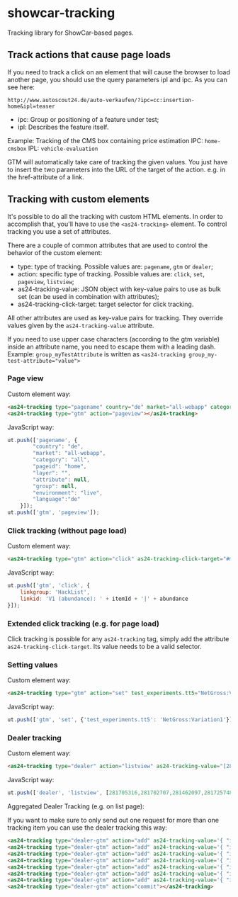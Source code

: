 # showcar-tracking

Tracking library for ShowCar-based pages.

## Track actions that cause page loads

If you need to track a click on an element that will cause the browser to load another page, you should use
the query parameters ipl and ipc. As you can see here:

    http://www.autoscout24.de/auto-verkaufen/?ipc=cc:insertion-home&ipl=teaser

* ipc: Group or positioning of a feature under test;
* ipl: Describes the feature itself.

Example: Tracking of the CMS box containing price estimation IPC: `home-cmsbox` IPL: `vehicle-evaluation`


GTM will automatically take care of tracking the given values. You just have to insert the two parameters into the URL of the
target of the action. e.g. in the href-attribute of a link.

## Tracking with custom elements

It's possible to do all the tracking with custom HTML elements. In order to accomplish that, you'll have to use the `<as24-tracking>` element.
To control tracking you use a set of attributes.

There are a couple of common attributes that are used to control the behavior of the custom element:

* type: type of tracking. Possible values are: `pagename`, `gtm` or `dealer`;
* action: specific type of tracking. Possible values are: `click`, `set`, `pageview`, `listview`;
* as24-tracking-value: JSON object with key-value pairs to use as bulk set (can be used in combination with attributes);
* as24-tracking-click-target: target selector for click tracking.

All other attributes are used as key-value pairs for tracking. They override values given by the `as24-tracking-value` attribute.

If you need to use upper case characters (according to the gtm variable) inside an attribute name, you need to escape them with a leading dash.
Example: `group_myTestAttribute` is written as `<as24-tracking group_my-test-attribute="value">`

### Page view

Custom element way:

```html    
<as24-tracking type="pagename" country="de" market="all-webapp" category="all"></as24-tracking>
<as24-tracking type="gtm" action="pageview"></as24-tracking>
```

JavaScript way:

```javascript
ut.push(['pagename', {
        "country": "de",
        "market": "all-webapp",
        "category": "all",
        "pageid": "home",
        "layer": "",
        "attribute": null,
        "group": null,
        "environment": "live",
        "language":"de"
    }]);
ut.push(['gtm', 'pageview']);    
```

### Click tracking (without page load)

Custom element way:

```html
<as24-tracking type="gtm" action="click" as24-tracking-click-target="#myButton" linkgroup="HackList" linkid="V1 (abundance)"></as24-tracking>
```
    
JavaScript way:

```javascript
ut.push(['gtm', 'click', {
    linkgroup: 'HackList',
    linkid: 'V1 (abundance): ' + itemId + '|' + abundance
}]);
```

### Extended click tracking (e.g. for page load)

Click tracking is possible for any `as24-tracking` tag, simply add the attribute `as24-tracking-click-target`.
Its value needs to be a valid selector.

### Setting values

Custom element way:

```html
<as24-tracking type="gtm" action="set" test_experiments.tt5="NetGross:Variation1" />
```

JavaScript way:

```javascript
ut.push(['gtm', 'set', {'test_experiments.tt5': 'NetGross:Variation1'}]);
```

### Dealer tracking

Custom element way:

```html
<as24-tracking type="dealer" action="listview" as24-tracking-value="[281705316,281702707,281462097,281725748,237276348,281667368,281673373,281661776,281555953,281095563]"/>
```

JavaScript way:

```javascript
ut.push(['dealer', 'listview', [281705316,281702707,281462097,281725748,237276348,281667368,281673373,281661776,281555953,281095563]]);
```

Aggregated Dealer Tracking (e.g. on list page):

If you want to make sure to only send out one request for more than one tracking item you can use the dealer tracking this way:

```html
<as24-tracking type="dealer-gtm" action="add" as24-tracking-value='{ "id": 123, "guid": "asdsad-sd-f23-4-2", "tier": "t20" }'></as24-tracking>
<as24-tracking type="dealer-gtm" action="add" as24-tracking-value='{ "id": 123, "guid": "asdsad-sd-f23-4-2", "tier": "t20" }'></as24-tracking>
<as24-tracking type="dealer-gtm" action="add" as24-tracking-value='{ "id": 123, "guid": "asdsad-sd-f23-4-2", "tier": "t20" }'></as24-tracking>
<as24-tracking type="dealer-gtm" action="add" as24-tracking-value='{ "id": 123, "guid": "asdsad-sd-f23-4-2", "tier": "t20" }'></as24-tracking>
<as24-tracking type="dealer-gtm" action="add" as24-tracking-value='{ "id": 123, "guid": "asdsad-sd-f23-4-2", "tier": "t20" }'></as24-tracking>
<as24-tracking type="dealer-gtm" action="add" as24-tracking-value='{ "id": 123, "guid": "asdsad-sd-f23-4-2", "tier": "t20" }'></as24-tracking>
<as24-tracking type="dealer-gtm" action="add" as24-tracking-value='{ "id": 123, "guid": "asdsad-sd-f23-4-2", "tier": "t20" }'></as24-tracking>
<as24-tracking type="dealer-gtm" action="commit"></as24-tracking>
```